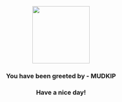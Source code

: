 <p align="center">
            <img src="https://raw.githubusercontent.com/PokeAPI/sprites/master/sprites/pokemon/258.png" width="150" height="150">
          </p>
          <h3 align="center">You have been greeted by - <b>MUDKIP</b></h3>
          <h3 align="center">Have a nice day!</h3>
